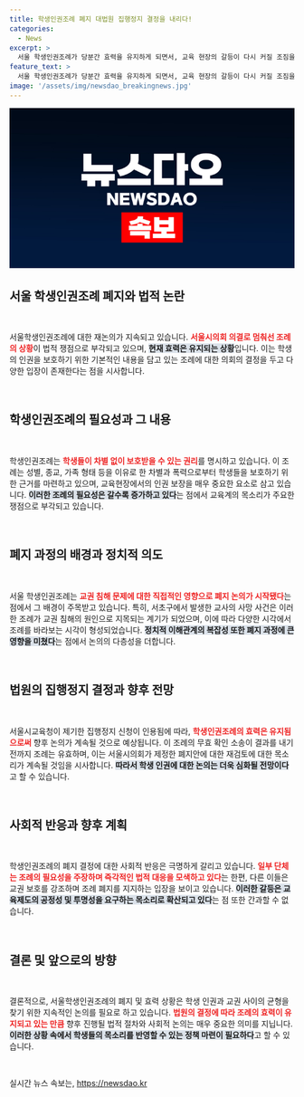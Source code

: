 ```yaml
---
title: 학생인권조례 폐지 대법원 집행정지 결정을 내리다!
categories:
  - News
excerpt: >
  서울 학생인권조례가 당분간 효력을 유지하게 되면서, 교육 현장의 갈등이 다시 커질 조짐을 보이고 있다. 대법원의 결정은 차별과 폭력으로부터 보호받을 권리를 둘러싼 뜨거운 논란의 서막일까? 클릭하고 더 알아보세요!
feature_text: >
  서울 학생인권조례가 당분간 효력을 유지하게 되면서, 교육 현장의 갈등이 다시 커질 조짐을 보이고 있다. 대법원의 결정은 차별과 폭력으로부터 보호받을 권리를 둘러싼 뜨거운 논란의 서막일까? 클릭하고 더 알아보세요!
image: '/assets/img/newsdao_breakingnews.jpg'
---
```


<p><img src="/assets/img/newsdao_breakingnews.jpg" alt="cryptoinkorea 속보" /></p>

<h2 data-ke-size="size26">서울 학생인권조례 폐지와 법적 논란</h2>

<p data-ke-size="size16">&nbsp;</p>

<p>서울학생인권조례에 대한 재논의가 지속되고 있습니다. <b><span style="color: #ee2323;">서울시의회 의결로 멈춰선 조례의 상황</span></b>이 법적 쟁점으로 부각되고 있으며, <b><span style="background-color: #21538527;">현재 효력은 유지되는 상황</span></b>입니다. 이는 학생의 인권을 보호하기 위한 기본적인 내용을 담고 있는 조례에 대한 의회의 결정을 두고 다양한 입장이 존재한다는 점을 시사합니다.</p>

<p data-ke-size="size16">&nbsp;</p>

<h2 data-ke-size="size26">학생인권조례의 필요성과 그 내용</h2>

<p data-ke-size="size16">&nbsp;</p>

<p>학생인권조례는 <b><span style="color: #ee2323;">학생들이 차별 없이 보호받을 수 있는 권리</span></b>를 명시하고 있습니다. 이 조례는 성별, 종교, 가족 형태 등을 이유로 한 차별과 폭력으로부터 학생들을 보호하기 위한 근거를 마련하고 있으며, 교육현장에서의 인권 보장을 매우 중요한 요소로 삼고 있습니다. <b><span style="background-color: #21538527;">이러한 조례의 필요성은 갈수록 증가하고 있다</span></b>는 점에서 교육계의 목소리가 주요한 쟁점으로 부각되고 있습니다.</p>

<p data-ke-size="size16">&nbsp;</p>

<h2 data-ke-size="size26">폐지 과정의 배경과 정치적 의도</h2>

<p data-ke-size="size16">&nbsp;</p>

<p>서울 학생인권조례는 <b><span style="color: #ee2323;">교권 침해 문제에 대한 직접적인 영향으로 폐지 논의가 시작됐다</span></b>는 점에서 그 배경이 주목받고 있습니다. 특히, 서초구에서 발생한 교사의 사망 사건은 이러한 조례가 교권 침해의 원인으로 지목되는 계기가 되었으며, 이에 따라 다양한 시각에서 조례를 바라보는 시각이 형성되었습니다. <b><span style="background-color: #21538527;">정치적 이해관계의 복잡성 또한 폐지 과정에 큰 영향을 미쳤다</span></b>는 점에서 논의의 다층성을 더합니다.</p>

<p data-ke-size="size16">&nbsp;</p>

<h2 data-ke-size="size26">법원의 집행정지 결정과 향후 전망</h2>

<p data-ke-size="size16">&nbsp;</p>

<p>서울시교육청이 제기한 집행정지 신청이 인용됨에 따라, <b><span style="color: #ee2323;">학생인권조례의 효력은 유지됨으로써</span></b> 향후 논의가 계속될 것으로 예상됩니다. 이 조례의 무효 확인 소송이 결과를 내기 전까지 조례는 유효하며, 이는 서울시의회가 제정한 폐지안에 대한 재검토에 대한 목소리가 계속될 것임을 시사합니다. <b><span style="background-color: #21538527;">따라서 학생 인권에 대한 논의는 더욱 심화될 전망이다</span></b>고 할 수 있습니다.</p>

<p data-ke-size="size16">&nbsp;</p>

<h2 data-ke-size="size26">사회적 반응과 향후 계획</h2>

<p data-ke-size="size16">&nbsp;</p>

<p>학생인권조례의 폐지 결정에 대한 사회적 반응은 극명하게 갈리고 있습니다. <b><span style="color: #ee2323;">일부 단체는 조례의 필요성을 주장하며 즉각적인 법적 대응을 모색하고 있다</span></b>는 한편, 다른 이들은 교권 보호를 강조하며 조례 폐지를 지지하는 입장을 보이고 있습니다. <b><span style="background-color: #21538527;">이러한 갈등은 교육제도의 공정성 및 투명성을 요구하는 목소리로 확산되고 있다</span></b>는 점 또한 간과할 수 없습니다.</p>

<p data-ke-size="size16">&nbsp;</p>

<h2 data-ke-size="size26">결론 및 앞으로의 방향</h2>

<p data-ke-size="size16">&nbsp;</p>

<p>결론적으로, 서울학생인권조례의 폐지 및 효력 상황은 학생 인권과 교권 사이의 균형을 찾기 위한 지속적인 논의를 필요로 하고 있습니다. <b><span style="color: #ee2323;">법원의 결정에 따라 조례의 효력이 유지되고 있는 만큼</span></b> 향후 진행될 법적 절차와 사회적 논의는 매우 중요한 의미를 지닙니다. <b><span style="background-color: #21538527;">이러한 상황 속에서 학생들의 목소리를 반영할 수 있는 정책 마련이 필요하다</span></b>고 할 수 있습니다. </p>

<p data-ke-size="size16">&nbsp;</p>
실시간 뉴스 속보는, <a href="https://newsdao.kr" rel="dofollow">https://newsdao.kr</a>


